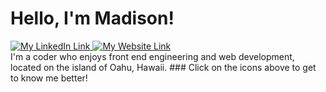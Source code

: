 # Hello, I'm Madison!

<a href="https://www.linkedin.com/in/madison-eckstrom/">
  <img 
    src="https://github.com/maddieeckstrom/maddieeckstrom/assets/140349140/26f9e855-b248-4aaf-adfe-d0770df598fa"
    alt="My LinkedIn Link"
  ></img>
</a>
<a href="https://madisoneckstromportfolio.netlify.app/">
  <img 
    src="https://github.com/maddieeckstrom/maddieeckstrom/assets/140349140/126f176a-dce0-4eda-8162-5fd77c91ca03" 
    alt="My Website Link"
  ></img>
</a>
<br/>
I'm a coder who enjoys front end engineering and web development, located on the island of Oahu, Hawaii.
### Click on the icons above to get to know me better!

<!--

- 🔭 I’m currently working on ...
- 🌱 I’m currently learning ...
- 👯 I’m looking to collaborate on ...
- 🤔 I’m looking for help with ...
- 💬 Ask me about ...
- 📫 How to reach me: ...
- 😄 Pronouns: ...
- ⚡ Fun fact: ...
-->
